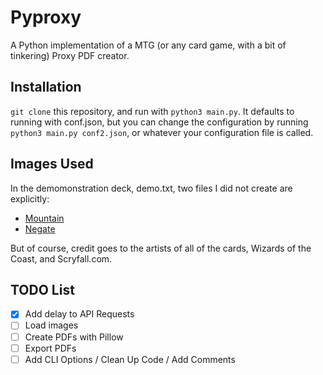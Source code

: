 # Pyproxy

A Python implementation of a MTG (or any card game, with a bit of tinkering) Proxy PDF creator.

## Installation

`git clone` this repository, and run with `python3 main.py`. It defaults to running with conf.json, but you can change the configuration by running `python3 main.py conf2.json`, or whatever your configuration file is called.

## Images Used

In the demomonstration deck, demo.txt, two files I did not create are explicitly:

- [Mountain](https://c1.scryfall.com/file/scryfall-cards/large/front/3/b/3ba24a61-e529-4490-8536-6276ea77c511.jpg?1637115137)
- [Negate](https://i.pinimg.com/originals/ba/e4/e5/bae4e5787efedb0e7ffdcaa66bf0de3b.png)

But of course, credit goes to the artists of all of the cards, Wizards of the Coast, and Scryfall.com.

## TODO List

- [x] Add delay to API Requests
- [ ] Load images
- [ ] Create PDFs with Pillow
- [ ] Export PDFs
- [ ] Add CLI Options / Clean Up Code / Add Comments
